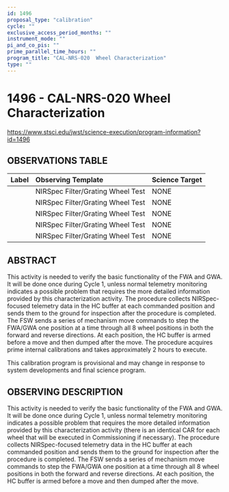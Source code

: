 ```yaml
---
id: 1496
proposal_type: "calibration"
cycle: ""
exclusive_access_period_months: ""
instrument_mode: ""
pi_and_co_pis: ""
prime_parallel_time_hours: ""
program_title: "CAL-NRS-020  Wheel Characterization"
type: ""
---
```

# 1496 - CAL-NRS-020  Wheel Characterization
https://www.stsci.edu/jwst/science-execution/program-information?id=1496
## OBSERVATIONS TABLE
| Label | Observing Template | Science Target |
| :---- | :------------------------------- | :------------- |
|       | NIRSpec Filter/Grating Wheel Test | NONE           |
|       | NIRSpec Filter/Grating Wheel Test | NONE           |
|       | NIRSpec Filter/Grating Wheel Test | NONE           |
|       | NIRSpec Filter/Grating Wheel Test | NONE           |
|       | NIRSpec Filter/Grating Wheel Test | NONE           |

## ABSTRACT

This activity is needed to verify the basic functionality of the FWA and GWA. It will be done once during Cycle 1, unless normal telemetry monitoring indicates a possible problem that requires the more detailed information provided by this characterization activity. The procedure collects NIRSpec-focused telemetry data in the HC buffer at each commanded position and sends them to the ground for inspection after the procedure is completed. The FSW sends a series of mechanism move commands to step the FWA/GWA one position at a time through all 8 wheel positions in both the forward and reverse directions. At each position, the HC buffer is armed before a move and then dumped after the move. The procedure acquires prime internal calibrations and takes approximately 2 hours to execute.

This calibration program is provisional and may change in response to system developments and final science program.

## OBSERVING DESCRIPTION

This activity is needed to verify the basic functionality of the FWA and GWA. It will be done once during Cycle 1, unless normal telemetry monitoring indicates a possible problem that requires the more detailed information provided by this characterization activity (there is an identical CAR for each wheel that will be executed in Commissioning if necessary). The procedure collects NIRSpec-focused telemetry data in the HC buffer at each commanded position and sends them to the ground for inspection after the procedure is completed. The FSW sends a series of mechanism move commands to step the FWA/GWA one position at a time through all 8 wheel positions in both the forward and reverse directions. At each position, the HC buffer is armed before a move and then dumped after the move.